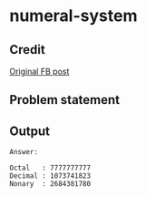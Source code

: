 # numeral-system

## Credit

[Original FB post](https://www.facebook.com/share/p/2FwfvP7MVAsU1Lqa/?mibextid=oFDknk)

## Problem statement

## Output

```text
Answer:

Octal   : 7777777777
Decimal : 1073741823
Nonary  : 2684381780
```
